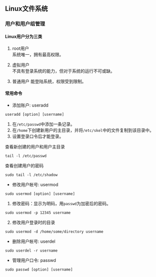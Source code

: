 ## Linux文件系统


### 用户和用户组管理


#### Linux用户分为三类

1. root用户   
系统唯一，拥有最高权限。

2. 虚拟用户  
不具有登录系统的能力，但对于系统的运行不可或缺。

3. 普通用户 
能登陆系统，权限受到限制。


#### 常用命令

* 添加账户: useradd
```
useradd [option] [username]
```
   1. 在`/etc/passwd`中添加一条记录。
   2. 在`/home`下创建新用户的主目录，并将`/etc/skel`中的文件复制到该目录中。
   3. 设置登录口令后才能登录。

查看新创建的用户和用户主目录
```
tail -l /etc/passwd
```

查看创建用户的密码
```
sudo tail -l /etc/shadow
```

* 修改用户帐号: usermod
```
sudo usermod [option] [username]
```
   1. 修改密码：显示为明码，用`passwd`为加密后的密码。
   ```
   sudo usermod -p 12345 username
   ```
   
   2. 修改用户登录时的目录
   ```
   sudo usermod -d /home/some/directory username
   ```

* 删除用户帐号: userdel
```
sudo userdel -r username
```

* 管理用户口令: passwd
```
sudo passwd [option] [username]
```
